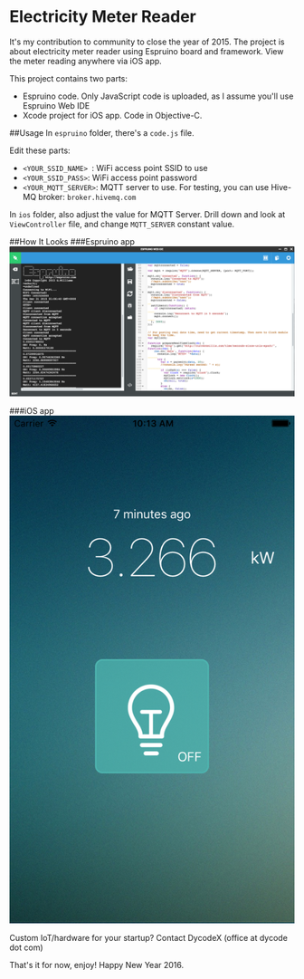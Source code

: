 # Electricity Meter Reader
It's my contribution to community to close the year of 2015.
The project is about electricity meter reader using Espruino board and framework. View the meter reading anywhere via iOS app.

This project contains two parts: 
* Espruino code. Only JavaScript code is uploaded, as I assume you'll use Espruino Web IDE
* Xcode project for iOS app. Code in Objective-C.


##Usage
In `espruino` folder, there's a `code.js` file.

Edit these parts:
* `<YOUR_SSID_NAME>	`: WiFi access point SSID to use
* `<YOUR_SSID_PASS>`: WiFi access point password
* `<YOUR_MQTT_SERVER>`: MQTT server to use. For testing, you can use Hive-MQ broker: `broker.hivemq.com`

In `ios` folder, also adjust the value for MQTT Server. Drill down and look at `ViewController` file, and change `MQTT_SERVER` constant value.

##How It Looks
###Espruino app
![Espruino Web IDE](https://raw.githubusercontent.com/andriyadi/Espruino-ElectricityMeterReader/master/Capture-EspruinoWebIDE.png)

###iOS app
![iOS app](https://raw.githubusercontent.com/andriyadi/Espruino-ElectricityMeterReader/master/Capture-iOSApp.png)

Custom IoT/hardware for your startup? Contact DycodeX (office at dycode dot com)

That's it for now, enjoy! Happy New Year 2016.

